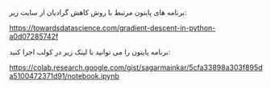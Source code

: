 برنامه های پایتون مرتبط با روش کاهش گرادیان از سایت زیر:

https://towardsdatascience.com/gradient-descent-in-python-a0d07285742f

برنامه پایتون را می توانید با لینک زیر در کولب اجرا کنید:

https://colab.research.google.com/gist/sagarmainkar/5cfa33898a303f895da5100472371d91/notebook.ipynb
